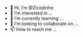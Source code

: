 - 👋 Hi, I’m @Zicodinho
- 👀 I’m interested in ...
- 🌱 I’m currently learning ...
- 💞️ I’m looking to collaborate on ...
- 📫 How to reach me ...

<!---
Zicodinho/Zicodinho is a ✨ special ✨ repository because its `README.md` (this file) appears on your GitHub profile.
You can click the Preview link to take a look at your changes.
--->

